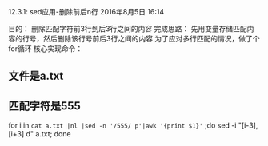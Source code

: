 12.3.1: sed应用-删除前后n行
2016年8月5日
16:14
 
目的：
删除匹配字符前3行到后3行之间的内容
完成思路：
先用变量存储匹配内容的行号，然后删除该行号前后3行之间的内容
为了应对多行匹配的情况，做了个for循环
核心实现命令：
## 文件是a.txt
## 匹配字符是555
for i in `cat a.txt |nl |sed -n '/555/ p'|awk '{print $1}'` ;do sed -i "$[$i-3],$[$i+3] d" a.txt; done
